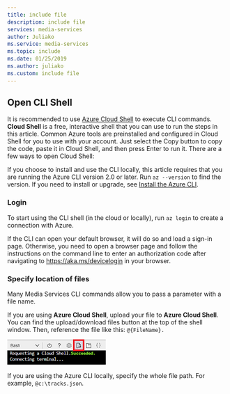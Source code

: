 ```yaml
---
title: include file
description: include file
services: media-services
author: Juliako
ms.service: media-services
ms.topic: include
ms.date: 01/25/2019
ms.author: juliako
ms.custom: include file
---
```


## Open CLI Shell

It is recommended to use [Azure Cloud Shell](https://docs.microsoft.com/azure/cloud-shell/overview?view=azure-cli-latest) to execute CLI commands. **Cloud Shell** is a free, interactive shell that you can use to run the steps in this article. Common Azure tools are preinstalled and configured in Cloud Shell for you to use with your account. Just select the Copy button to copy the code, paste it in Cloud Shell, and then press Enter to run it. There are a few ways to open Cloud Shell:

If you choose to install and use the CLI locally, this article requires that you are running the Azure CLI version 2.0 or later. Run `az --version` to find the version. If you need to install or upgrade, see [Install the Azure CLI](https://docs.microsoft.com/cli/azure/install-azure-cli?view=azure-cli-latest). 

### Login

To start using the CLI shell (in the cloud or locally), run `az login` to create a connection with Azure.

If the CLI can open your default browser, it will do so and load a sign-in page. Otherwise, you need to open a browser page and follow the instructions on the command line to enter an authorization code after navigating to https://aka.ms/devicelogin in your browser.

### Specify location of files

Many Media Services CLI commands allow you to pass a parameter with a file name. 

If you are using **Azure Cloud Shell**, upload your file to **Azure Cloud Shell**. You can find the upload/download files button at the top of the shell window. Then, reference the file like this: `@{FileName}.` 

![Upload files]

If you are using the Azure CLI locally, specify the whole file path. For example, `@c:\tracks.json`.


[Upload files]: ./media/media-services-cli/upload-download-files.png
